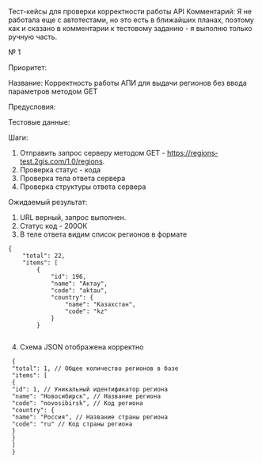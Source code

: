 Тест-кейсы для проверки корректности работы API
Комментарий: Я не работала еще с автотестами, но это есть в ближайших планах, поэтому как и сказано в комментарии к тестовому заданию - я выполню только ручную часть.

№ 1

Приоритет:

Название: Корректность работы АПИ для выдачи регионов без ввода параметров методом GET 

Предусловия:

Тестовые данные:

Шаги: 
1. Отправить запрос серверу методом GET - https://regions-test.2gis.com/1.0/regions.
2. Проверка статус - кода
3. Проверка тела ответа сервера
4. Проверка структуры ответа сервера

Ожидаемый результат:
1. URL верный, запрос выполнен.
2. Статус код - 200ОК
3. В теле ответа видим список регионов в формате 
<pre><code>{
    "total": 22,
    "items": [
        {
            "id": 196,
            "name": "Актау",
            "code": "aktau",
            "country": {
                "name": "Казахстан",
                "code": "kz"
            }
        }
        </code></pre>
4. Схема JSON отображена корректно 
<pre><code> {
 "total": 1, // Общее количество регионов в базе
 "items": [
 {
 "id": 1, // Уникальный идентификатор региона
 "name": "Новосибирск", // Название региона
 "code": "novosibirsk", // Код региона
 "country": {
 "name": "Россия", // Название страны региона
 "code": "ru" // Код страны региона
 }
 }
 ]
 }
 </code></pre>